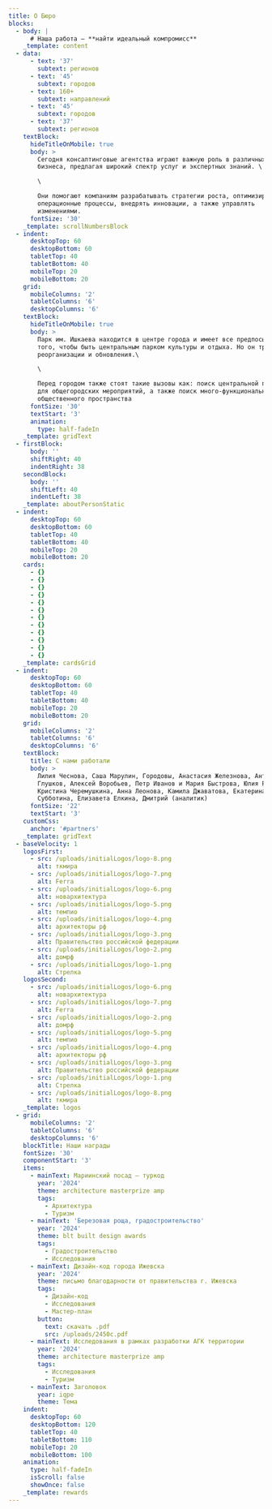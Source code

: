 ```yaml
---
title: О Бюро
blocks:
  - body: |
      # Наша работа — **найти идеальный компромисс**
    _template: content
  - data:
      - text: '37'
        subtext: регионов
      - text: '45'
        subtext: городов
      - text: 160+
        subtext: направлений
      - text: '45'
        subtext: городов
      - text: '37'
        subtext: регионов
    textBlock:
      hideTitleOnMobile: true
      body: >
        Сегодня консалтинговые агентства играют важную роль в различных сферах
        бизнеса, предлагая широкий спектр услуг и экспертных знаний. \

        \

        Они помогают компаниям разрабатывать стратегии роста, оптимизировать
        операционные процессы, внедрять инновации, а также управлять
        изменениями.
      fontSize: '30'
    _template: scrollNumbersBlock
  - indent:
      desktopTop: 60
      desktopBottom: 60
      tabletTop: 40
      tabletBottom: 40
      mobileTop: 20
      mobileBottom: 20
    grid:
      mobileColumns: '2'
      tabletColumns: '6'
      desktopColumns: '6'
    textBlock:
      hideTitleOnMobile: true
      body: >
        Парк им. Ишкаева находится в центре города и имеет все предпосылки для
        того, чтобы быть центральным парком культуры и отдыха. Но он требует
        реорганизации и обновления.\

        \

        Перед городом также стоят такие вызовы как: поиск центральной площадки
        для общегородских мероприятий, а также поиск много-функционального
        общественного пространства
      fontSize: '30'
      textStart: '3'
      animation:
        type: half-fadeIn
    _template: gridText
  - firstBlock:
      body: ''
      shiftRight: 40
      indentRight: 38
    secondBlock:
      body: ''
      shiftLeft: 40
      indentLeft: 38
    _template: aboutPersonStatic
  - indent:
      desktopTop: 60
      desktopBottom: 60
      tabletTop: 40
      tabletBottom: 40
      mobileTop: 20
      mobileBottom: 20
    cards:
      - {}
      - {}
      - {}
      - {}
      - {}
      - {}
      - {}
      - {}
      - {}
      - {}
      - {}
      - {}
    _template: cardsGrid
  - indent:
      desktopTop: 60
      desktopBottom: 60
      tabletTop: 40
      tabletBottom: 40
      mobileTop: 20
      mobileBottom: 20
    grid:
      mobileColumns: '2'
      tabletColumns: '6'
      desktopColumns: '6'
    textBlock:
      title: С нами работали
      body: >
        Лилия Чеснова, Саша Марулин, Городовы, Анастасия Железнова, Антон
        Глушков, Алексей Воробьев, Петр Иванов и Мария Быстрова, Юлия Рыжкова,
        Кристина Черемушкина, Анна Леонова, Камила Джаватова, Екатерина
        Субботина, Елизавета Елкина, Дмитрий (аналитик)
      fontSize: '22'
      textStart: '3'
    customCss:
      anchor: '#partners'
    _template: gridText
  - baseVelocity: 1
    logosFirst:
      - src: /uploads/initialLogos/logo-8.png
        alt: ткмира
      - src: /uploads/initialLogos/logo-7.png
        alt: Ferra
      - src: /uploads/initialLogos/logo-6.png
        alt: новархитектура
      - src: /uploads/initialLogos/logo-5.png
        alt: темпио
      - src: /uploads/initialLogos/logo-4.png
        alt: архитекторы рф
      - src: /uploads/initialLogos/logo-3.png
        alt: Правительство российской федерации
      - src: /uploads/initialLogos/logo-2.png
        alt: домрф
      - src: /uploads/initialLogos/logo-1.png
        alt: Стрелка
    logosSecond:
      - src: /uploads/initialLogos/logo-6.png
        alt: новархитектура
      - src: /uploads/initialLogos/logo-7.png
        alt: Ferra
      - src: /uploads/initialLogos/logo-2.png
        alt: домрф
      - src: /uploads/initialLogos/logo-5.png
        alt: темпио
      - src: /uploads/initialLogos/logo-4.png
        alt: архитекторы рф
      - src: /uploads/initialLogos/logo-3.png
        alt: Правительство российской федерации
      - src: /uploads/initialLogos/logo-1.png
        alt: Стрелка
      - src: /uploads/initialLogos/logo-8.png
        alt: ткмира
    _template: logos
  - grid:
      mobileColumns: '2'
      tabletColumns: '6'
      desktopColumns: '6'
    blockTitle: Наши награды
    fontSize: '30'
    componentStart: '3'
    items:
      - mainText: Мариинский посад – туркод
        year: '2024'
        theme: architecture masterprize amp
        tags:
          - Архитектура
          - Туризм
      - mainText: 'Березовая роща, градостроительство'
        year: '2024'
        theme: blt built design awards
        tags:
          - Градостроительство
          - Исследования
      - mainText: Дизайн-код города Ижевска
        year: '2024'
        theme: письмо благодарности от правительства г. Ижевска
        tags:
          - Дизайн-код
          - Исследования
          - Мастер-план
        button:
          text: скачать .pdf
          src: /uploads/2450c.pdf
      - mainText: Исследования в рамках разработки АГК территории
        year: '2024'
        theme: architecture masterprize amp
        tags:
          - Исследования
          - Туризм
      - mainText: Заголовок
        year: iqpe
        theme: Тема
    indent:
      desktopTop: 60
      desktopBottom: 120
      tabletTop: 40
      tabletBottom: 110
      mobileTop: 20
      mobileBottom: 100
    animation:
      type: half-fadeIn
      isScroll: false
      showOnce: false
    _template: rewards
---
```


